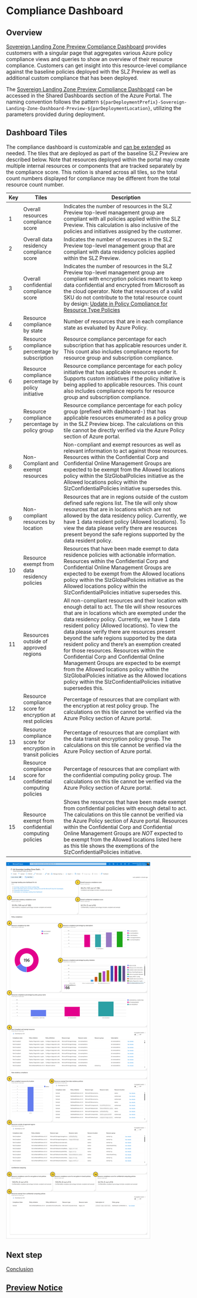 # Compliance Dashboard

## Overview

[Sovereign Landing Zone Preview Compliance Dashboard](https://portal.azure.com/#dashboard) provides customers with a singular page that aggregates various Azure policy compliance views and queries to show an overview of their resource compliance. Customers can get insight into this resource-level compliance against the baseline policies deployed with the SLZ Preview as well as additional custom compliance that has been deployed.

The [Sovereign Landing Zone Preview Compliance Dashboard](https://portal.azure.com/#dashboard) can be accessed in the Shared Dashboards section of the Azure Portal. The naming convention follows the pattern `${parDeploymentPrefix}-Sovereign-Landing-Zone-Dashboard-Preview-${parDeploymentLocation}`, utilizing the parameters provided during deployment.

## Dashboard Tiles

The compliance dashboard is customizable and [can be extended](scenarios/Extending-Compliance-Dashboard.md) as needed. The tiles that are deployed as part of the baseline SLZ Preview are described below. Note that resources deployed within the portal may create multiple internal resources or components that are tracked separately by the compliance score. This notion is shared across all tiles, so the total count numbers displayed for compliance may be different from the total resource count number.

| Key | Tiles | Description |
|-----|--------|-------------|
| 1 | Overall resources compliance score | Indicates the number of resources in the SLZ Preview top-level management group are compliant with all policies applied within the SLZ Preview. This calculation is also inclusive of the policies and initiatives assigned by the customer. |
| 2 | Overall data residency compliance score | Indicates the number of resources in the SLZ Preview top-level management group that are compliant with data residency policies applied within the SLZ Preview. |
| 3 | Overall confidential compliance score | Indicates the number of resources in the SLZ Preview top-level management group are compliant with encryption policies meant to keep data confidential and encrypted from Microsoft as the cloud operator. Note that resources of a valid SKU do not contribute to the total resource count by design: [Update in Policy Compliance for Resource Type Policies](https://azure.microsoft.com/updates/general-availability-update-in-policy-compliance-for-resource-type-policies/) |
| 4 | Resource compliance by state | Number of resources that are in each compliance state as evaluated by Azure Policy. |
| 5 | Resource compliance percentage by subscription | Resource compliance percentage for each subscription that has applicable resources under it. This count also includes compliance reports for resource group and subscription compliance. |
| 6 | Resource compliance percentage by policy initiative | Resource compliance percentage for each policy initiative that has applicable resources under it. Supports custom initiatives if the policy initiative is being applied to applicable resources. This count also includes compliance reports for resource group and subscription compliance. |
| 7 | Resource compliance percentage by policy group | Resource compliance percentage for each policy group (prefixed with dashboard-) that has applicable resources enumerated as a policy group in the SLZ Preview bicep. The calculations on this tile cannot be directly verified via the Azure Policy section of Azure portal. |
| 8 | Non-Compliant and exempt resources | Non-compliant and exempt resources as well as relevant information to act against those resources. Resources within the Confidential Corp and Confidential Online Management Groups are expected to be exempt from the Allowed locations policy within the SlzGlobalPolicies initiative as the Allowed locations policy within the SlzConfidentialPolicies initiative supersedes this. |
| 9 | Non-compliant resources by location | Resources that are in regions outside of the custom defined safe regions list. The tile will only show resources that are in locations which are not allowed by the data residency policy. Currently, we have 1 data resident policy (Allowed locations). To view the data please verify there are resources present beyond the safe regions supported by the data resident policy. |
| 10| Resource exempt from data residency policies | Resources that have been made exempt to data residence policies with actionable information. Resources within the Confidential Corp and Confidential Online Management Groups are expected to be exempt from the Allowed locations policy within the SlzGlobalPolicies initiative as the Allowed locations policy within the SlzConfidentialPolicies initiative supersedes this. |
| 11 | Resources outside of approved regions | All non-compliant resources and their location with enough detail to act. The tile will show resources that are in locations which are exempted under the data residency policy. Currently, we have 1 data resident policy (Allowed locations). To view the data please verify there are resources present beyond the safe regions supported by the data resident policy and there’s an exemption created for those resources. Resources within the Confidential Corp and Confidential Online Management Groups are expected to be exempt from the Allowed locations policy within the SlzGlobalPolicies initiative as the Allowed locations policy within the SlzConfidentialPolicies initiative supersedes this. |
| 12 | Resource compliance score for encryption at rest policies | Percentage of resources that are compliant with the encryption at rest policy group. The calculations on this tile cannot be verified via the Azure Policy section of Azure portal. |
| 13 | Resource compliance score for encryption in transit policies | Percentage of resources that are compliant with the data transit encryption policy group. The calculations on this tile cannot be verified via the Azure Policy section of Azure portal. |
| 14 | Resource compliance score for confidential computing policies | Percentage of resources that are compliant with the confidential computing policy group. The calculations on this tile cannot be verified via the Azure Policy section of Azure portal. |
| 15 | Resource exempt from confidential computing policies | Shows the resources that have been made exempt from confidential policies with enough detail to act. The calculations on this tile cannot be verified via the Azure Policy section of Azure portal. Resources within the Confidential Corp and Confidential Online Management Groups are *NOT* expected to be exempt from the Allowed locations listed here as this tile shows the exemptions of the SlzConfidentialPolicies initiative. |

![DashboardMarkup](images/compliance-dashboard.png)

## Next step

[Conclusion](11-Conclusion.md)

## [Preview Notice](./PREVIEW.md)
